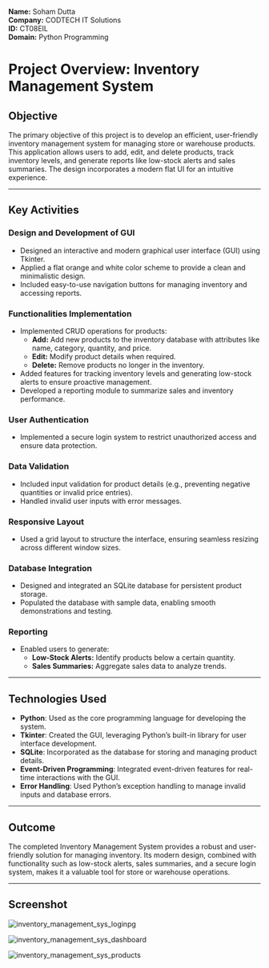 **Name:** Soham Dutta  
**Company:** CODTECH IT Solutions  
**ID:** CT08EIL  
**Domain:** Python Programming  

# Project Overview: Inventory Management System

## Objective
The primary objective of this project is to develop an efficient, user-friendly inventory management system for managing store or warehouse products. This application allows users to add, edit, and delete products, track inventory levels, and generate reports like low-stock alerts and sales summaries. The design incorporates a modern flat UI for an intuitive experience.

---

## Key Activities

### **Design and Development of GUI**
- Designed an interactive and modern graphical user interface (GUI) using Tkinter.
- Applied a flat orange and white color scheme to provide a clean and minimalistic design.
- Included easy-to-use navigation buttons for managing inventory and accessing reports.

### **Functionalities Implementation**
- Implemented CRUD operations for products:  
  - **Add:** Add new products to the inventory database with attributes like name, category, quantity, and price.  
  - **Edit:** Modify product details when required.  
  - **Delete:** Remove products no longer in the inventory.  
- Added features for tracking inventory levels and generating low-stock alerts to ensure proactive management.
- Developed a reporting module to summarize sales and inventory performance.

### **User Authentication**
- Implemented a secure login system to restrict unauthorized access and ensure data protection.

### **Data Validation**
- Included input validation for product details (e.g., preventing negative quantities or invalid price entries).
- Handled invalid user inputs with error messages.

### **Responsive Layout**
- Used a grid layout to structure the interface, ensuring seamless resizing across different window sizes.

### **Database Integration**
- Designed and integrated an SQLite database for persistent product storage.
- Populated the database with sample data, enabling smooth demonstrations and testing.

### **Reporting**
- Enabled users to generate:  
  - **Low-Stock Alerts:** Identify products below a certain quantity.  
  - **Sales Summaries:** Aggregate sales data to analyze trends.

---

## Technologies Used
- **Python**: Used as the core programming language for developing the system.  
- **Tkinter**: Created the GUI, leveraging Python’s built-in library for user interface development.  
- **SQLite**: Incorporated as the database for storing and managing product details.  
- **Event-Driven Programming**: Integrated event-driven features for real-time interactions with the GUI.  
- **Error Handling**: Used Python’s exception handling to manage invalid inputs and database errors.

---

## Outcome
The completed Inventory Management System provides a robust and user-friendly solution for managing inventory. Its modern design, combined with functionality such as low-stock alerts, sales summaries, and a secure login system, makes it a valuable tool for store or warehouse operations.

---

## Screenshot
![inventory_management_sys_loginpg](https://github.com/user-attachments/assets/71f6167a-ddad-4052-8e55-0cad39d0d895)

![inventory_management_sys_dashboard](https://github.com/user-attachments/assets/a073cdcb-97f7-44a7-92dd-2212ce2880a5)

![inventory_management_sys_products](https://github.com/user-attachments/assets/c5b77448-eacf-45a1-9643-6217122e70d8)


